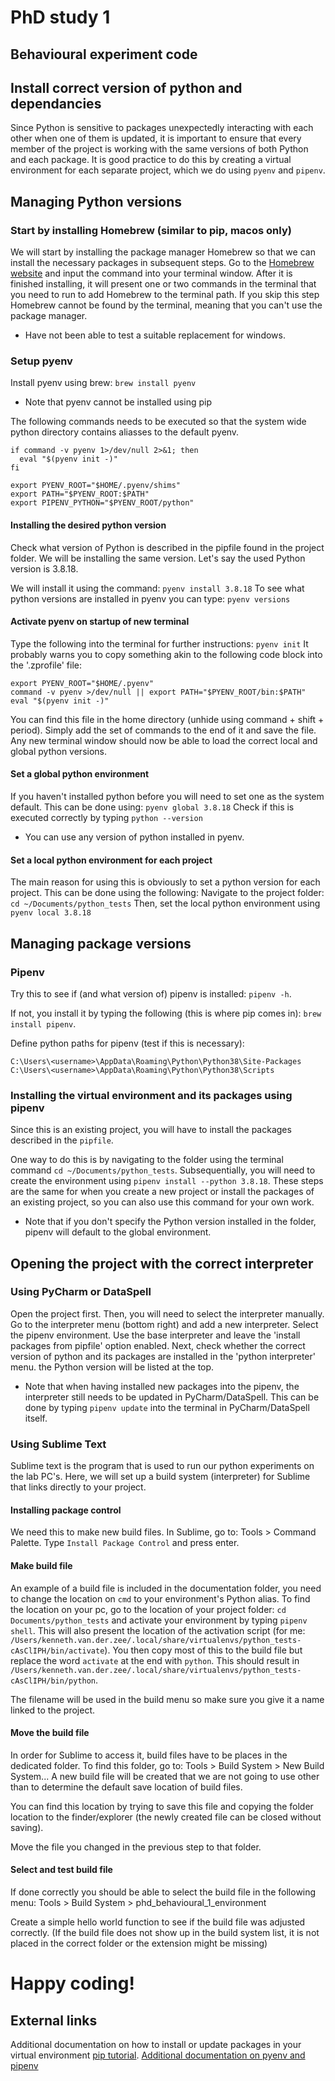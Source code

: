# PhD study 1
## Behavioural experiment code

## Install correct version of python and dependancies
Since Python is sensitive to packages unexpectedly interacting with each other when one of them is updated, it is important to ensure that every member of the project is working with the same versions of both Python and each package.
It is good practice to do this by creating a virtual environment for each separate project, which we do using `pyenv` and `pipenv`.

## Managing Python versions

### Start by installing Homebrew (similar to pip, macos only)
We will start by installing the package manager Homebrew so that we can install the necessary packages in subsequent steps.
Go to the [Homebrew website](https://brew.sh) and input the command into your terminal window.
After it is finished installing, it will present one or two commands in the terminal that you need to run to add Homebrew to the terminal path. If you skip this step Homebrew cannot be found by the terminal, meaning that you can't use the package manager.

* Have not been able to test a suitable replacement for windows.

### Setup pyenv
Install pyenv using brew:
`brew install pyenv`
* Note that pyenv cannot be installed using pip

The following commands needs to be executed so that the system wide python directory contains aliasses to the default pyenv.
```
if command -v pyenv 1>/dev/null 2>&1; then
  eval "$(pyenv init -)"
fi

export PYENV_ROOT="$HOME/.pyenv/shims"
export PATH="$PYENV_ROOT:$PATH"
export PIPENV_PYTHON="$PYENV_ROOT/python"
```

#### Installing the desired python version
Check what version of Python is described in the pipfile found in the project folder. We will be installing the same version.
Let's say the used Python version is 3.8.18.

We will install it using the command: `pyenv install 3.8.18`
To see what python versions are installed in pyenv you can type: `pyenv versions`

#### Activate pyenv on startup of new terminal
Type the following into the terminal for further instructions:
`pyenv init`
It probably warns you to copy something akin to the following code block into the '.zprofile' file:
```
export PYENV_ROOT="$HOME/.pyenv"
command -v pyenv >/dev/null || export PATH="$PYENV_ROOT/bin:$PATH"
eval "$(pyenv init -)"
```
You can find this file in the home directory (unhide using command + shift + period).
Simply add the set of commands to the end of it and save the file.
Any new terminal window should now be able to load the correct local and global python versions.

#### Set a global python environment
If you haven't installed python before you will need to set one as the system default.
This can be done using: `pyenv global 3.8.18`
Check if this is executed correctly by typing `python --version`
* You can use any version of python installed in pyenv.

#### Set a local python environment for each project
The main reason for using this is obviously to set a python version for each project.
This can be done using the following:
Navigate to the project folder: `cd ~/Documents/python_tests`
Then, set the local python environment using `pyenv local 3.8.18`

## Managing package versions

### Pipenv
Try this to see if (and what version of) pipenv is installed: `pipenv -h`.

If not, you install it by typing the following (this is where pip comes in): `brew install pipenv`.

Define python paths for pipenv (test if this is necessary):
```
C:\Users\<username>\AppData\Roaming\Python\Python38\Site-Packages
C:\Users\<username>\AppData\Roaming\Python\Python38\Scripts
```

### Installing the virtual environment and its packages using pipenv
Since this is an existing project, you will have to install the packages described in the `pipfile`.

One way to do this is by navigating to the folder using the terminal command `cd ~/Documents/python_tests`.
Subsequentially, you will need to create the environment using `pipenv install --python 3.8.18`.
These steps are the same for when you create a new project or install the packages of an existing project, so you can also use this command for your own work.
* Note that if you don't specify the Python version installed in the folder, pipenv will default to the global environment.

## Opening the project with the correct interpreter

### Using PyCharm or DataSpell
Open the project first.
Then, you will need to select the interpreter manually.
Go to the interpreter menu (bottom right) and add a new interpreter.
Select the pipenv environment. Use the base interpreter and leave the 'install packages from pipfile' option enabled.
Next, check whether the correct version of python and its packages are installed in the 'python interpreter' menu. the Python version will be listed at the top.

* Note that when having installed new packages into the pipenv, the interpreter still needs to be updated in PyCharm/DataSpell. This can be done by typing `pipenv update` into the terminal in PyCharm/DataSpell itself.

### Using Sublime Text
Sublime text is the program that is used to run our python experiments on the lab PC's.
Here, we will set up a build system (interpreter) for Sublime that links directly to your project.

#### Installing package control
We need this to make new build files.
In Sublime, go to: Tools > Command Palette.
Type `Install Package Control` and press enter.

#### Make build file
An example of a build file is included in the documentation folder, you need to change the location on `cmd` to your environment's Python alias.
To find the location on your pc, go to the location of your project folder: `cd Documents/python_tests` and activate your environment by typing `pipenv shell`.
This will also present the location of the activation script (for me: `/Users/kenneth.van.der.zee/.local/share/virtualenvs/python_tests-cAsClIPH/bin/activate`).
You then copy most of this to the build file but replace the word `activate` at the end with `python`.
This should result in `/Users/kenneth.van.der.zee/.local/share/virtualenvs/python_tests-cAsClIPH/bin/python`.

The filename will be used in the build menu so make sure you give it a name linked to the project.

#### Move the build file
In order for Sublime to access it, build files have to be places in the dedicated folder.
To find this folder, go to: Tools > Build System > New Build System... 
A new build file will be created that we are not going to use other than to determine the default save location of build files.

You can find this location by trying to save this file and copying the folder location to the finder/explorer (the newly created file can be closed without saving).

Move the file you changed in the previous step to that folder.

#### Select and test build file
If done correctly you should be able to select the build file in the following menu:
Tools > Build System > phd_behavioural_1_environment

Create a simple hello world function to see if the build file was adjusted correctly.
(If the build file does not show up in the build system list, it is not placed in the correct folder or the extension might be missing)

# Happy coding!

## External links
Additional documentation on how to install or update packages in your virtual environment [pip tutorial](https://jcutrer.com/python/pipenv-pipfile).
[Additional documentation on pyenv and pipenv](https://www.rootstrap.com/blog/how-to-manage-your-python-projects-with-pipenv-pyenv)